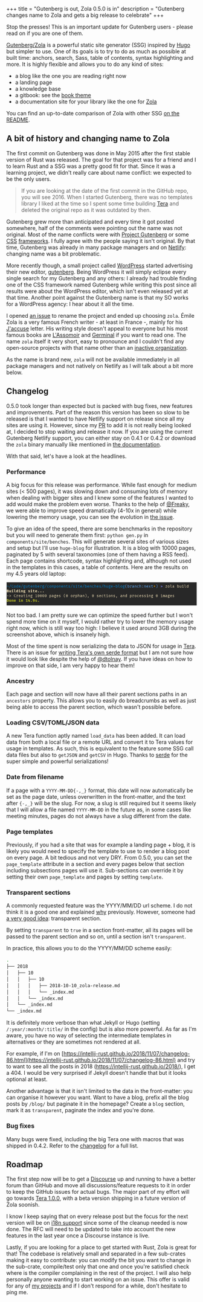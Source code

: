 +++
title = "Gutenberg is out, Zola 0.5.0 is in"
description = "Gutenberg changes name to Zola and gets a big release to celebrate"
+++

Stop the presses! This is an important update for Gutenberg users - please read on
if you are one of them.

[Gutenberg/Zola](https://www.getzola.org) is a powerful static site generator (SSG)
inspired by [Hugo](https://gohugo.io/) but simpler to use. One of its goals is to try
to do as much as possible at built time: anchors, search, Sass, table of contents, syntax highlighting and more.
It is highly flexible and allows you to do any kind of sites:

- a blog like the one you are reading right now
- a landing page
- a knowledge base
- a gitbook: see the [book theme](https://github.com/getzola/book)
- a documentation site for your library like the one for [Zola](https://www.getzola.org)

You can find an up-to-date comparison of Zola with other SSG [on the README](https://github.com/getzola/zola#comparisons-with-other-static-site-generators).

## A bit of history and changing name to Zola

The first commit on Gutenberg was done in May 2015 after the first stable version of Rust was released.
The goal for that project was for a friend and I to learn Rust and a SSG was a pretty good fit for that.
Since it was a learning project, we didn't really care about name conflict: we expected to be the only
users.

> If you are looking at the date of the first commit in the GitHub repo, you will see 2016.
> When I started Gutenberg, there was no templates library I liked at the time so I spent some time
> building [Tera](https://tera.netlify.com/) and deleted the original repo as it was outdated by then.

Gutenberg grew more than anticipated and every time it got posted somewhere, half of the comments were pointing out
the name was not original. Most of the name conflicts were with [Project Gutenberg](https://www.gutenberg.org/) or
some [CSS](https://github.com/BafS/Gutenberg) [frameworks](https://github.com/matejlatin/Gutenberg). I fully agree
with the people saying it isn't original. By that time, Gutenberg was already in many package managers and on [Netlify](https://www.netlify.com/):
changing name was a bit problematic.

More recently though, a small project called [WordPress](https://wordpress.org/) started advertising their new editor, [gutenberg](https://wordpress.org/gutenberg/).
Being WordPress it will simply eclipse every single search for my Gutenberg and any others: I
already had trouble finding one of the CSS framework named Gutenberg while writing this post since all results were about the WordPress editor, which isn't
even released yet at that time.
Another point against the Gutenberg name is that my SO works for a WordPress agency: I hear about it all the time.

I opened [an issue](https://github.com/Keats/gutenberg/issues/377) to rename the project and ended up choosing `zola`.
Émile Zola is a very famous French writer - at least in France -, mainly for his [J'accuse](https://en.wikipedia.org/wiki/J%27Accuse%E2%80%A6!) letter. His
writing style doesn't appeal to everyone but his most famous books are [L'Assomoir](https://en.wikipedia.org/wiki/L%27Assommoir)
and [Germinal](https://en.wikipedia.org/wiki/Germinal_(novel)) if you want to read one.
The name `zola` itself it very short, easy to pronounce and I couldn't find any open-source projects with that name other than an [inactive organization](https://github.com/ZolaApp).

As the name is brand new, `zola` will not be available immediately in all package managers and not natively on Netlify as I will talk about a bit more below.

## Changelog

0.5.0 took longer than expected but is packed with bug fixes, new features and improvements. Part of the reason this
version has been so slow to be released is that I wanted to have Netlify support on release since all my sites
are using it. However, since my [PR](https://github.com/netlify/binrc/pull/19) to add it is not really being looked at, I decided
to stop waiting and release it now.
If you are using the current Gutenberg Netlify support, you can either stay on 0.4.1 or 0.4.2 or download the `zola` binary manually like
mentioned in [the documentation](https://www.getzola.org/documentation/deployment/netlify/#automatic-deploys).

With that said, let's have a look at the headlines.

### Performance

A big focus for this release was performance. While fast enough for medium sites (< 500 pages), it was slowing down
and consuming lots of memory when dealing with bigger sites and I knew some of the features
I wanted to add would make the problem even worse. Thanks to the help of [@Freaky](https://github.com/Freaky), we were
able to improve speed dramatically (4-10x in general) while lowering the memory usage, you can see the evolution in [the issue](https://github.com/Keats/gutenberg/issues/420).

To give an idea of the speed, there are some benchmarks in the repository but you will need to generate them first: `python gen.py` in `components/site/benches`.
This will generate several sites of various sizes and setup but I'll use `huge-blog` for illustration.
It is a blog with 10000 pages, paginated by 5 with several taxonomies (one of them having a RSS feed).
Each page contains shortcode, syntax highlighting and, although not used in the templates in this cases, a table of contents.
Here are the results on my 4.5 years old laptop:

![Building a huge blog with Zola](huge-blog.png "Building a huge blog with Zola")

Not too bad. I am pretty sure we can optimize the speed further but I won't spend more time on it myself, I would rather
try to lower the memory usage right now, which is still way too high: I believe it used around 3GB during the screenshot above, which is insanely
high.

Most of the time spent is now serializing the data to JSON for usage in [Tera](https://tera.netlify.com/).
There is an issue for [writing Tera's own serde format](https://github.com/Keats/tera/issues/340) but I am not sure how it would look like
despite the help of [@dtolnay](https://github.com/dtolnay/). If you have ideas on how to improve on that side, I am very happy to hear them!

### Ancestry

Each page and section will now have all their parent sections paths in an `ancestors` property.
This allows you to easily do breadcrumbs as well as just being able to access the parent section, which wasn't possible before.

### Loading CSV/TOML/JSON data
A new Tera function aptly named `load_data` has been added.
It can load data from both a local file or a remote URL and convert it to Tera values for usage in templates. As such, this is equivalent
to the feature some SSG call data files but also to `getJSON` and `getCSV` in Hugo. Thanks to [serde](https://github.com/serde-rs/serde)
for the super simple and powerful serializations!

### Date from filename
If a page with a `YYYY-MM-DD{-,_}` format, this date will now automatically be set as the page date, unless
overwritten in the front-matter, and the text after `{-,_}` will be the slug.
For now, a slug is still required but it seems likely that I will allow a file named `YYYY-MM-DD` in the future
as, in some cases like meeting minutes, pages do not always have a slug different from the date.

### Page templates
Previously, if you had a site that was for example a landing page + blog, it is likely you would need
to specify the template to use to render a blog post on every page. A bit tedious and not very DRY.
From 0.5.0, you can set the `page_template` attribute in a section and every pages below that section including subsections pages will use it.
Sub-sections can override it by setting their own `page_template` and pages by setting `template`.

### Transparent sections

A commonly requested feature was the YYYY/MM/DD url scheme. I do not think it is a good
one and explained [why](https://github.com/Keats/gutenberg/issues/408#issuecomment-429025773) previously.
However, someone had [a very good idea](https://github.com/Keats/gutenberg/issues/408): transparent section.

By setting `transparent` to `true` in a section front-matter, all its pages will be passed to the parent section and so on,
until a section isn't `transparent`.

In practice, this allows you to do the YYYY/MM/DD scheme easily:

```bash
.
├── 2018
│   ├── 10
│   │   ├── 10
│   │   │   ├── 2018-10-10_zola-release.md
│   │   │   └── _index.md
│   │   └── _index.md
│   └── _index.md
└── _index.md
```

It is definitely more verbose than what Jekyll or Hugo (setting `/:year/:month/:title/` in the config) but is also more powerful.
As far as I'm aware, you have no way of selecting the intermediate templates in alternatives or they are sometimes not rendered at all.

For example, if I'm on [https://intellij-rust.github.io/2018/11/07/changelog-86.html](https://intellij-rust.github.io/2018/11/07/changelog-86.html) and try
to want to see all the posts in 2018 (https://intellij-rust.github.io/2018/), I get a 404. I would be very surprised
if Jekyll doesn't handle that but it looks optional at least.

Another advantage is that it isn't limited to the data in the front-matter: you can organise it however you want. Want to have a blog, prefix all the blog posts
by `/blog/` but paginate it in the homepage? Create a `blog` section, mark it as `transparent`, paginate the index and you're done.

### Bug fixes
Many bugs were fixed, including the big Tera one with macros that was shipped in 0.4.2.
Refer to the [changelog](https://github.com/getzola/zola/blob/next/CHANGELOG.md) for a full list.

## Roadmap

The first step now will be to get a [Discourse](https://www.discourse.org/) up and running to have a better forum than GitHub and move all discussions/feature requests to it in
order to keep the GitHub issues for actual bugs.
The major part of my effort will go towards [Tera 1.0.0](https://github.com/Keats/tera/issues/331), with a beta version shipping in a future version
of Zola soonish.

I know I keep saying that on every release post but the focus for the next version will be on [i18n support](https://github.com/getzola/zola/pull/111) since some
of the cleanup needed is now done. The RFC will need to be updated to take into account the new features in the last year once a Discourse instance is live.

Lastly, if you are looking for a place to get started with Rust, Zola is great for that!
The codebase is relatively small and separated in a few sub-crates making it easy to contribute: you can modify the bit you want to change in the sub-crate,
compile/test only that one and once you're satisfied check where is the compiler complaining in the rest of the project. I will also help personally anyone wanting to start working on an issue.
This offer is valid for any of [my projects](https://github.com/Keats) and if I don't respond for a while, don't hesitate to ping me.
